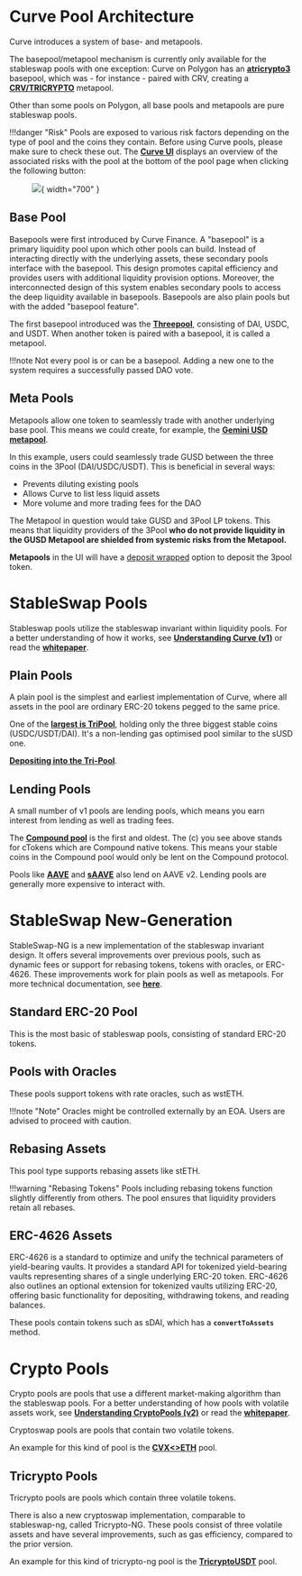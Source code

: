 # **Curve Pool Architecture**

Curve introduces a system of base- and metapools.

The basepool/metapool mechanism is currently only available for the stableswap pools with one exception: Curve on Polygon has an [**atricrypto3**](https://curve.fi/#/polygon/pools/atricrypto3/deposit) basepool, which was - for instance - paired with CRV, creating a [**CRV/TRICRYPTO**](https://curve.fi/#/polygon/pools/factory-crypto-1/deposit) metapool. 

Other than some pools on Polygon, all base pools and metapools are pure stableswap pools.

!!!danger "Risk"
    Pools are exposed to various risk factors depending on the type of pool and the coins they contain. Before using Curve pools, please make sure to check these out. The [**Curve UI**](https://curve.fi/) displays an overview of the associated risks with the pool at the bottom of the pool page when clicking the following button:
    <figure markdown>
    ![](../images/pool_risk_1.png){ width="700" }
    <figcaption></figcaption>
    </figure>



## **Base Pool**
Basepools were first introduced by Curve Finance. A "basepool" is a primary liquidity pool upon which other pools can build. Instead of interacting directly with the underlying assets, these secondary pools interface with the basepool. This design promotes capital efficiency and provides users with additional liquidity provision options. Moreover, the interconnected design of this system enables secondary pools to access the deep liquidity available in basepools. Basepools are also plain pools but with the added "basepool feature".

The first basepool introduced was the [**Threepool**](https://curve.fi/#/ethereum/pools/3pool/deposit), consisting of DAI, USDC, and USDT. When another token is paired with a basepool, it is called a metapool.

!!!note
    Not every pool is or can be a basepool. Adding a new one to the system requires a successfully passed DAO vote.


## **Meta Pools**
Metapools allow one token to seamlessly trade with another underlying base pool. This means we could create, for example, the [**Gemini USD metapool**](https://curve.fi/#/ethereum/pools/gusd/deposit).

In this example, users could seamlessly trade GUSD between the three coins in the 3Pool (DAI/USDC/USDT). This is beneficial in several ways:

*   Prevents diluting existing pools
*   Allows Curve to list less liquid assets
*   More volume and more trading fees for the DAO
    
The Metapool in question would take GUSD and 3Pool LP tokens. This means that liquidity providers of the 3Pool **who do not provide liquidity in the GUSD Metapool are shielded from systemic risks from the Metapool.**

**Metapools** in the UI will have a [deposit wrapped](../lp/depositing/depositing-into-a-metapool.md#depositing) option to deposit the 3pool token.


# **StableSwap Pools**

Stableswap pools utilize the stableswap invariant within liquidity pools. For a better understanding of how it works, see [**Understanding Curve (v1)**](https://resources.curve.fi/base-features/understanding-curve/) or read the [**whitepaper**](https://docs.curve.fi/pdf/stableswap-paper.pdf).



## **Plain Pools**
A plain pool is the simplest and earliest implementation of Curve, where all assets in the pool are ordinary ERC-20 tokens pegged to the same price.

One of the [**largest is TriPool**](https://curve.fi/#/ethereum/pools/3pool/deposit), holding only the three biggest stable coins (USDC/USDT/DAI). It's a non-lending gas optimised pool similar to the sUSD one.

[**Depositing into the Tri-Pool**](../lp/depositing/depositing-into-the-tri-pool.md).


## **Lending Pools**
A small number of v1 pools are lending pools, which means you earn interest from lending as well as trading fees.

The [**Compound pool**](https://curve.fi/#/ethereum/pools/compound/deposit) is the first and oldest. The (c) you see above stands for cTokens which are Compound native tokens. This means your stable coins in the Compound pool would only be lent on the Compound protocol.

Pools like [**AAVE**](https://curve.fi/#/ethereum/pools/aave/deposit) and [**sAAVE**](https://curve.fi/#/ethereum/pools/saave/deposit) also lend on AAVE v2. Lending pools are generally more expensive to interact with.



# **StableSwap New-Generation**

StableSwap-NG is a new implementation of the stableswap invariant design. It offers several improvements over previous pools, such as dynamic fees or support for rebasing tokens, tokens with oracles, or ERC-4626. These improvements work for plain pools as well as metapools. For more technical documentation, see [**here**](https://docs.curve.fi/stableswap-ng_exchange/pools/overview/).


## **Standard ERC-20 Pool**
This is the most basic of stableswap pools, consisting of standard ERC-20 tokens.


## **Pools with Oracles**
These pools support tokens with rate oracles, such as wstETH.

!!!note "Note"
    Oracles might be controlled externally by an EOA. Users are advised to proceed with caution.


## **Rebasing Assets**
This pool type supports rebasing assets like stETH.

!!!warning "Rebasing Tokens"
    Pools including rebasing tokens function slightly differently from others. The pool ensures that liquidity providers retain all rebases.


## **ERC-4626 Assets**
ERC-4626 is a standard to optimize and unify the technical parameters of yield-bearing vaults. It provides a standard API for tokenized yield-bearing vaults representing shares of a single underlying ERC-20 token. ERC-4626 also outlines an optional extension for tokenized vaults utilizing ERC-20, offering basic functionality for depositing, withdrawing tokens, and reading balances.

These pools contain tokens such as sDAI, which has a **`convertToAssets`** method.



# **Crypto Pools**
Crypto pools are pools that use a different market-making algorithm than the stableswap pools. For a better understanding of how pools with volatile assets work, see [**Understanding CryptoPools (v2)**](https://resources.curve.fi/base-features/understanding-curve/) or read the [**whitepaper**](https://docs.curve.fi/pdf/crypto-pools-paper.pdf).

Cryptoswap pools are pools that contain two volatile tokens.

An example for this kind of pool is the [**CVX<>ETH**](https://curve.fi/#/ethereum/pools/cvxeth/deposit) pool.


## **Tricrypto Pools**
Tricrypto pools are pools which contain three volatile tokens.

There is also a new cryptoswap implementation, comparable to stableswap-ng, called Tricrypto-NG. These pools consist of three volatile assets and have several improvements, such as gas efficiency, compared to the prior version. 

An example for this kind of tricrypto-ng pool is the [**TricryptoUSDT**](https://curve.fi/#/ethereum/pools/factory-tricrypto-1/deposit) pool.